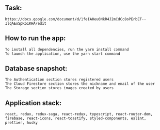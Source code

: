## Task: 
    https://docs.google.com/document/d/1feIA0eu0NkR4J2mCdCc8oPErbET--IlqAEoSpRo1KHA/edit
## How to run the app: 
    To install all dependencies, run the yarn install command
    To launch the application, use the yarn start command
## Database snapshot:
    The Authentication section stores registered users
    The Cloud Firestore section stores the nickname and email of the user
    The Storage section stores images created by users
## Application stack:
    react, redux, redux-saga, react-redux, typescript, react-router-dom, firebase, react-icons, react-toastify, styled-components, eslint, prettier, husky